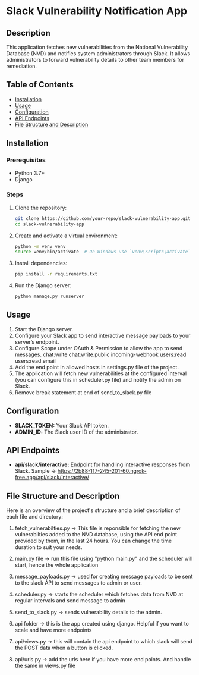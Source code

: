 # Slack Vulnerability Notification App

## Description

This application fetches new vulnerabilities from the National Vulnerability Database (NVD) and notifies system administrators through Slack. It allows administrators to forward vulnerability details to other team members for remediation.

## Table of Contents

- [Installation](#installation)
- [Usage](#usage)
- [Configuration](#configuration)
- [API Endpoints](#api-endpoints)
- [File Structure and Description](#file-structure-and-description)

## Installation

### Prerequisites

- Python 3.7+
- Django

### Steps

1. Clone the repository:

   ```sh
   git clone https://github.com/your-repo/slack-vulnerability-app.git
   cd slack-vulnerability-app
   ```

2. Create and activate a virtual environment:

   ```sh
   python -m venv venv
   source venv/bin/activate  # On Windows use `venv\Scripts\activate`
   ```

3. Install dependencies:

   ```sh
   pip install -r requirements.txt
   ```

4. Run the Django server:
   ```sh
   python manage.py runserver
   ```

## Usage

1. Start the Django server.
2. Configure your Slack app to send interactive message payloads to your server’s endpoint.
3. Configure Scope under OAuth & Permission to allow the app to send messages.
   chat:write
   chat:write.public
   incoming-webhook
   users:read
   users:read.email
4. Add the end point in allowed hosts in settings.py file of the project.
5. The application will fetch new vulnerabilities at the configured interval (you can configure this in scheduler.py file) and notify the admin on Slack.
6. Remove break statement at end of send_to_slack.py file

## Configuration

- **SLACK_TOKEN:** Your Slack API token.
- **ADMIN_ID:** The Slack user ID of the administrator.

## API Endpoints

- **api/slack/interactive:** Endpoint for handling interactive responses from Slack. Sample -> https://2b88-117-245-201-60.ngrok-free.app/api/slack/interactive/

## File Structure and Description

Here is an overview of the project's structure and a brief description of each file and directory:

1. fetch_vulnerabilties.py -> This file is reponsible for fetching the new vulnerabilties added to the NVD database, using the API end point provided by them, in the last 24 hours. You can change the time duration to suit your needs.

2. main.py file -> run this file using "python main.py" and the scheduler will start, hence the whole application

3. message_payloads.py -> used for creating message payloads to be sent to the slack API to send messages to admin or user.

4. scheduler.py -> starts the scheduler which fetches data from NVD at regular intervals and send message to admin

5. send_to_slack.py -> sends vulnerability details to the admin.

6. api folder -> this is the app created using django. Helpful if you want to scale and have more endpoints

7. api/views.py -> this will contain the api endpoint to which slack will send the POST data when a button is clicked.

8. api/urls.py -> add the urls here if you have more end points. And handle the same in views.py file
